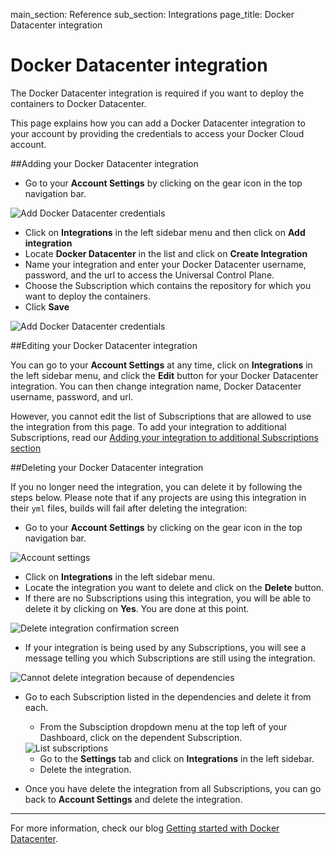 main_section: Reference
sub_section: Integrations
page_title: Docker Datacenter integration

# Docker Datacenter integration
The Docker Datacenter integration is required if you want to deploy the
containers to Docker Datacenter.

This page explains how you can add a Docker Datacenter integration to your
account by providing the credentials to access your Docker Cloud account.

##Adding your Docker Datacenter integration

-  Go to your **Account Settings** by clicking on the gear icon in the top navigation bar.

<img src="../../images/reference/integrations/account-settings.png" alt="Add Docker Datacenter credentials">

-  Click on **Integrations** in the left sidebar menu and then click on **Add integration**
-  Locate **Docker Datacenter** in the list and click on **Create Integration**
-  Name your integration and enter your Docker Datacenter username, password, and the url to access the Universal Control Plane.
-  Choose the Subscription which contains the repository for which you want to deploy the containers.
-  Click **Save**

<img src="../../images/reference/integrations/docker-datacenter-integration.png" alt="Add Docker Datacenter credentials">

##Editing your Docker Datacenter integration

You can go to your **Account Settings** at any time, click on **Integrations** in the left sidebar menu, and click the **Edit** button for your Docker Datacenter integration. You can then change integration name, Docker Datacenter username, password, and url.

However, you cannot edit the list of Subscriptions that are allowed to use the integration from this page. To add your integration to additional Subscriptions, read our [Adding your integration to additional Subscriptions section](integrations-overview/#add-subscriptions)

##Deleting your Docker Datacenter integration

If you no longer need the integration, you can delete it by following the steps below. Please note that if any projects are using this integration in their `yml` files, builds will fail after deleting the integration:

- Go to your **Account Settings** by clicking on the gear icon in the top navigation bar.

<img src="../../images/reference/integrations/account-settings.png" alt="Account settings">

- Click on **Integrations** in the left sidebar menu.
- Locate the integration you want to delete and click on the **Delete** button.
- If there are no Subscriptions using this integration, you will be able to delete it by clicking on **Yes**. You are done at this point.

<img src="../../images/reference/integrations/confirm-delete-integration.png" alt="Delete integration confirmation screen">

- If your integration is being used by any Subscriptions, you will see a message telling you which Subscriptions are still using the integration.

<img src="../../images/reference/integrations/cannot-delete-integration.png" alt="Cannot delete integration because of dependencies">

- Go to each Subscription listed in the dependencies and delete it from each.
    - From the Subsciption dropdown menu at the top left of your Dashboard, click on the dependent Subscription.

    <img src="../../images/reference/integrations/list-subscriptions.png" alt="List subscriptions">

    - Go to the **Settings** tab and click on **Integrations** in the left sidebar.
    - Delete the integration.
- Once you have delete the integration from all Subscriptions, you can go back to **Account Settings** and delete the integration.

-----------

For more information, check our blog [Getting started with Docker Datacenter](http://blog.shippable.com/getting-started-with-docker-datacenter).
